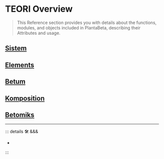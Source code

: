 # TEORI Overview

> This Reference section provides you with details about the functions, modules, and objects included in PlantaBeta, describing their Attributes and usage.

## [Sistem](/PlantaBeta/Teori/Sistem/SistemOverview)

## [Elements](/PlantaBeta/Teori/Elements/ElementsOverview)

## [Betum](/PlantaBeta/Teori/Betum/BetumOverview)

## [Komposition](/PlantaBeta/Teori/Komposition/KompositionOverview)

## [Betomiks](/PlantaBeta/Teori/Betomiks/BetomiksOverview)

---

<!-- =================================================== -->
<!-- =================================================== -->
<!-- =================================================== -->
<!-- =================================================== -->
<!-- =================================================== -->
::: details 🛠 <dev>&&&</dev>

-

:::
